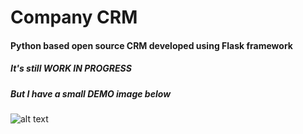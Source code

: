 # Company CRM

#### Python based open source CRM developed using Flask framework

##### It's still WORK IN PROGRESS
##### But I have a small DEMO image below
![alt text](https://i.ibb.co/BsWm9Kf/Companycrm-demo1.gif)

